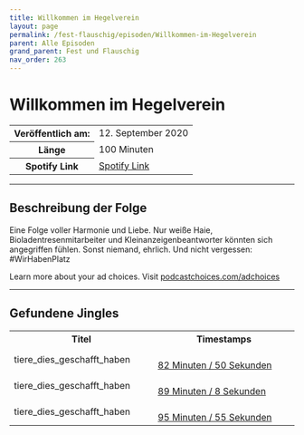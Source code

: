 ```yaml
---
title: Willkommen im Hegelverein 
layout: page
permalink: /fest-flauschig/episoden/Willkommen-im-Hegelverein
parent: Alle Episoden
grand_parent: Fest und Flauschig
nav_order: 263
---
```


# Willkommen im Hegelverein 
<table class="resp-table dcf-table dcf-table-responsive dcf-table-bordered dcf-table-striped dcf-w-100%">
                    <tbody>
                        <tr>
                            <th scope="row">Veröffentlich am:</th>
                            <td data-label="Veröffentlich am:">12. September 2020</td>
                        </tr>
                        <tr>
                            <th scope="row">Länge </th>
                            <td data-label="Länge ">100 Minuten</td>
                        </tr><tr>
                                <th scope="row">Spotify Link</th>
                                <td data-label="Spotify Link"><a href="https://open.spotify.com/episode/6OcOVqVDIHyPtpAJsVkmFU">Spotify Link</a></td>
                            </tr></tbody>
                </table>

***

## Beschreibung der Folge

<div>
<p>Eine Folge voller Harmonie und Liebe. Nur weiße Haie, Bioladentresenmitarbeiter und Kleinanzeigenbeantworter könnten sich angegriffen fühlen. Sonst niemand, ehrlich. Und nicht vergessen: #WirHabenPlatz</p><p> </p><p>Learn more about your ad choices. Visit <a href="https://podcastchoices.com/adchoices">podcastchoices.com/adchoices</a></p>  
</div>

***

## Gefundene Jingles

<table style="display: table;">
                                    <tr>
                                        <th class="tableColumnTitle">Titel</th>
                                        <th class="tableColumnTimestamps">Timestamps</th>
                                    </tr>
                                    <tr>
                                <td markdown="span"  class="tableColumnTitle">tiere_dies_geschafft_haben</td>
                                <td markdown="span" class="tableColumnTimestamps">
                                <br>
                                <a href="https://open.spotify.com/episode/6OcOVqVDIHyPtpAJsVkmFU?t=4970">
                                82 Minuten / 50 Sekunden</a>
                                </td></tr><tr>
                                <td markdown="span"  class="tableColumnTitle">tiere_dies_geschafft_haben</td>
                                <td markdown="span" class="tableColumnTimestamps">
                                <br>
                                <a href="https://open.spotify.com/episode/6OcOVqVDIHyPtpAJsVkmFU?t=5348">
                                89 Minuten / 8 Sekunden</a>
                                </td></tr><tr>
                                <td markdown="span"  class="tableColumnTitle">tiere_dies_geschafft_haben</td>
                                <td markdown="span" class="tableColumnTimestamps">
                                <br>
                                <a href="https://open.spotify.com/episode/6OcOVqVDIHyPtpAJsVkmFU?t=5755">
                                95 Minuten / 55 Sekunden</a>
                                </td></tr></table>